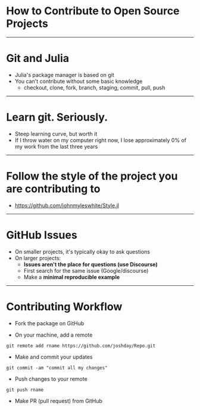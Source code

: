 # How to Contribute to Open Source Projects

---
# Git and Julia
- Julia's package manager is based on git
- You can't contribute without some basic knowledge
	- checkout, clone, fork, branch, staging, commit, pull, push


---
# Learn git.  Seriously.
- Steep learning curve, but worth it
- If I throw water on my computer right now, I lose approximately 0% of my work from the last three years


---
# Follow the style of the project you are contributing to
- https://github.com/johnmyleswhite/Style.jl


--- 
# GitHub Issues
- On smaller projects, it's typically okay to ask questions
- On larger projects:
	- **Issues aren't the place for questions (use Discourse)**
	- First search for the same issue (Google/discourse)
	- Make a **minimal reproducible example**

---
# Contributing Workflow
- Fork the package on GitHub

- On your machine, add a remote

`git remote add rname https://github.com/joshday/Repo.git`

- Make and commit your updates

`git commit -am "commit all my changes"`

- Push changes to your remote

`git push rname`

- Make PR (pull request) from GitHub
